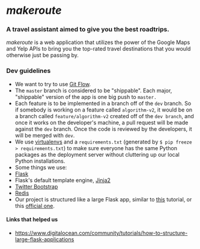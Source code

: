 # *makeroute*
### A travel assistant aimed to give you the best roadtrips.

*makeroute* is a web application that utilizes the power of the Google Maps and Yelp APIs to bring you the top-rated travel destinations that you would otherwise just be passing by.


### Dev guidelines

- We want to try to use [Git Flow](https://www.atlassian.com/git/tutorials/comparing-workflows/gitflow-workflow).
 - The `master` branch is considered to be "shippable". Each major, "shippable" version of the app is one big push to `master.`
 - Each feature is to be implemented in a branch off of the `dev` branch. So if somebody is working on a feature called `algorithm-v2`, it would be on a branch called `feature/algorithm-v2` created off of the `dev branch`, and once it works on the developer's machine, a pull request will be made against the `dev` branch. Once the code is reviewed by the developers, it will be merged with `dev`.
- We use [virtualenvs](https://virtualenvwrapper.readthedocs.org/en/latest/command_ref.html) and a `requirements.txt` (generated by `$ pip freeze > requirements.txt`) to make sure everyone has the same Python packages as the deployment server without cluttering up our local Python installations.
- Some things we use:
 - [Flask](http://flask.pocoo.org/)
 - Flask's default template engine, [Jinja2](http://jinja.pocoo.org/docs/dev/)
 - [Twitter Bootstrap](http://getbootstrap.com/)
 - [Redis](http://redis.io/topics/data-types-intro)
- Our project is structured like a large Flask app, similar to [this](https://www.digitalocean.com/community/tutorials/how-to-structure-large-flask-applications) tutorial, or this [official one](http://flask.pocoo.org/docs/0.10/patterns/packages/).

#### Links that helped us

- https://www.digitalocean.com/community/tutorials/how-to-structure-large-flask-applications

